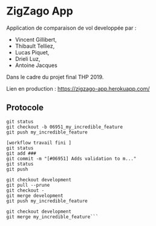 # ZigZago App

Application de comparaison de vol developpée par : 
- Vincent Gillibert,
- Thibault Telliez,
- Lucas Piquet,
- Drieli Luz,
- Antoine Jacques

Dans le cadre du projet final THP 2019.

Lien en production : https://zigzago-app.herokuapp.com/

## Protocole 

```[workflow démarrage]
git status
git checkout -b 06951_my_incredible_feature
git push my_incredible_feature

[workflow travail fini ]
git status
git add ###
git commit -m "[#06951] Adds validation to m..."
git status
git push

git checkout development
git pull --prune
git checkout -
git merge development
git push my_incredible_feature

git checkout development
git merge my_incredible_feature```
